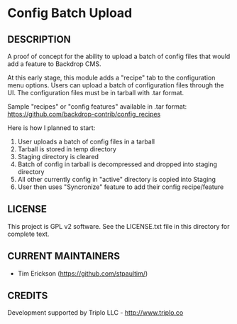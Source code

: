 Config Batch Upload
===================

DESCRIPTION
-----------
A proof of concept for the ability to upload a batch of config files that
would add a feature to Backdrop CMS.

At this early stage, this module adds a "recipe" tab to the configuration 
menu options. Users can upload a batch of configuration files through the
UI. The configuration files must be in tarball with .tar format.

Sample "recipes" or "config features" available in .tar format:
https://github.com/backdrop-contrib/config_recipes

Here is how I planned to start:

1) User uploads a batch of config files in a tarball
2) Tarball is stored in temp directory
3) Staging directory is cleared
4) Batch of config in tarball is decompressed and dropped into staging directory
5) All other currently config in "active" directory is copied into Staging
6) User then uses "Syncronize" feature to add their config recipe/feature

LICENSE
---------------    

This project is GPL v2 software. See the LICENSE.txt file in this directory 
for complete text.

CURRENT MAINTAINERS
---------------    

- Tim Erickson (https://github.com/stpaultim/)

CREDITS   
--------------- 

Development supported by Triplo LLC - http://www.triplo.co
